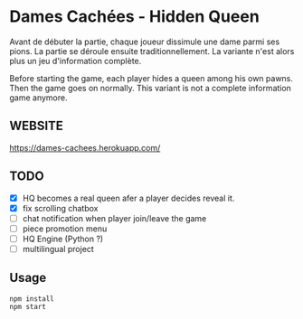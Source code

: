 # Dames Cachées - Hidden Queen

Avant de débuter la partie, chaque joueur dissimule une dame parmi ses pions. La partie se déroule ensuite traditionnellement. La variante n'est alors plus un jeu d'information complète.

Before starting the game, each player hides a queen among his own pawns. Then the game goes on normally. This variant is not a complete information game anymore.

WEBSITE
-------
https://dames-cachees.herokuapp.com/

TODO
-----

- [x] HQ becomes a real queen afer a player decides reveal it.
- [x] fix scrolling chatbox
- [ ] chat notification when player join/leave the game
- [ ] piece promotion menu
- [ ] HQ Engine (Python ?)
- [ ] multilingual project

Usage
-----

```
npm install
npm start
```

